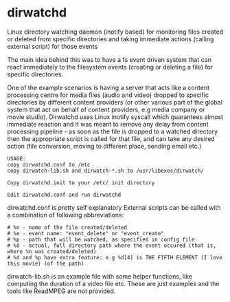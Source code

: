 # dirwatchd
Linux directory watching daemon (inotify based) for monitoring files created or deleted from specific directories and taking immediate actions (calling external script) for those events

The main idea behind this was to have a fs event driven system that can react immediately to the filesystem events
(creating or deleting a file) for specific directories.

One of the example scenarios is having a server that acts like a content processing centre for media files (audio and video)
dropped to specific directories by different content providers (or other various part of the global system that act on 
behalf of content providers, e.g media company or movie studio).
Dirwatchd uses Linux inotify syscall which guarantees almost immediate reaction and it was meant to remove
any delay from content processing pipeline - as soon as the file is dropped to a watched directory then
the appropriate script is called for that file, and can take any desired action (file conversion, moving to different place,
sending email etc.)

```
USAGE:
copy dirwatchd.conf to /etc
copy dirwatch-lib.sh and dirwatch-*.sh to /usr/libexec/dirwatch/

Copy dirwatchd.init to your /etc/ init directory

Edit dirwatchd.conf and run dirwatchd

```
dirwatchd.conf is pretty self explanatory
External scripts can be called with a combination of following abbreviations:
```
# %n - name of the file created/deleted
# %e - event name: "event_delete" or "event_create"
# %p - path that will be watched, as specified in config file
# %d - actual, full directory path where the event occured (that is, where %n was created/deleted)
# %d and %p have extra feature: e.g %d[4] is THE FIFTH ELEMENT (I love this movie) (of the path)

```

dirwatch-lib.sh is an example file with some helper functions, like computing the duration
of a video file etc. These are just examples and the tools like ReadMPEG are not provided.
